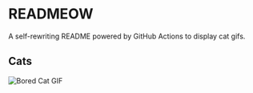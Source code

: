 # READMEOW

A self-rewriting README powered by GitHub Actions to display cat gifs.

## Cats

![Bored Cat GIF](https://media2.giphy.com/media/v1.Y2lkPTlhY2QwMmRhMnNrOXdhYWJhdTJhanNpczN3cnYxMTA5OWNhMWtjcmt2a2U0NDVhMyZlcD12MV9naWZzX3NlYXJjaCZjdD1n/mlvseq9yvZhba/200.gif)
